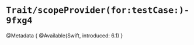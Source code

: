 # ``Trait/scopeProvider(for:testCase:)-9fxg4``

<!--
This source file is part of the Swift.org open source project

Copyright (c) 2025 Apple Inc. and the Swift project authors
Licensed under Apache License v2.0 with Runtime Library Exception

See https://swift.org/LICENSE.txt for license information
See https://swift.org/CONTRIBUTORS.txt for Swift project authors
-->

@Metadata {
  @Available(Swift, introduced: 6.1)
}
